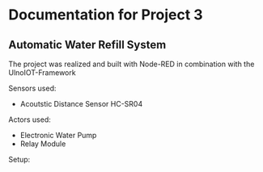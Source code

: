 # Documentation for Project 3

## Automatic Water Refill System

The project was realized and built with Node-RED in combination with the UlnoIOT-Framework

Sensors used:
- Acoutstic Distance Sensor HC-SR04

Actors used:
- Electronic Water Pump
- Relay Module

Setup:


